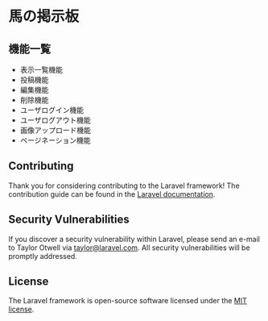 # 馬の掲示板


## 機能一覧
- 表示一覧機能
- 投稿機能
- 編集機能
- 削除機能
- ユーザログイン機能
- ユーザログアウト機能
- 画像アップロード機能
- ページネーション機能

## Contributing

Thank you for considering contributing to the Laravel framework! The contribution guide can be found in the [Laravel documentation](https://laravel.com/docs/contributions).

## Security Vulnerabilities

If you discover a security vulnerability within Laravel, please send an e-mail to Taylor Otwell via [taylor@laravel.com](mailto:taylor@laravel.com). All security vulnerabilities will be promptly addressed.

## License

The Laravel framework is open-source software licensed under the [MIT license](https://opensource.org/licenses/MIT).
